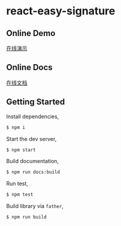 # react-easy-signature

## Online Demo

[在线演示](http://118.25.149.9:8084)

## Online Docs

[在线文档](http://118.25.149.9:8084/react-components/signature#api)

## Getting Started

Install dependencies,

```bash
$ npm i
```

Start the dev server,

```bash
$ npm start
```

Build documentation,

```bash
$ npm run docs:build
```

Run test,

```bash
$ npm test
```

Build library via `father`,

```bash
$ npm run build
```
